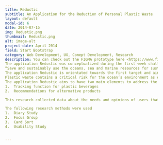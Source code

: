 ```yaml
---
title: Redustic
subtitle: An Application for the Reduction of Personal Plastic Waste
layout: default
modal-id: 6
date: 2014-07-15
img: Redustic.png
thumbnail: Redustic.png
alt: image-alt
project-date: April 2014
field: Start Bootstrap
category: Web Development, UX, Conept Development, Research
description: You can check out the FIGMA prototype here <https://www.figma.com/proto/ROXkXNFGmWLvuRTmuQLy91/CMM%3APrototype?node-id=2%3A3&starting-point-node-id=2%3A3> 
The application Redustic was conceptualized during the first week challenge of the lecture Introduction to Interaction Technology of the University of Twente. It aims to be a tool that can be used daily to track and – in long term – reduce the users plastic consumption. With this it addresses the 14th of in total 17 goals for a sustainable development that the United Nations declared in 2015.   The members of the United Nations plan to meet these goals till 2030. Further, goal 14 includes
“Save and sustainably use the oceans, sea and marine resources for sustainable development.”
The application Redustic is orientated towards the first target and aims to reduce and stop marine pollution in regards of plastic waste. 
Plastic waste contains a critical risk for the ocean’s environment as over eight million tons of plastic are thrown in the water each year. Moreover, it heavily impacts the living environment of marine animals. Thus, studies have found that approximately 50% of turtles and 40% of seabirds have ingested plastic waste before. These incidents have immense negative effects on the digestive and immune systems of animals and the surrounding ecosystem.
The application Redustic aims to have two main elements to address the problem
1.	Tracking function for plastic beverages
2.	Recommendations for alternative products

This research collected data about the needs and opinions of users that are part of the target population. The research highlighted what functions and requirements are needed, so that Redustic is fitted to the specific user group. Further, these requirements were transferred in a design. The second part of this research should determine the information hierarchy and test the prototype that is built on this basis.

The following research methods were used 
1.	Diary Study
2.	Focus Group
3.	Card Sort
4.	Usability Study


---
```

